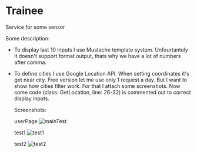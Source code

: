 # Trainee
Service for some sensor

Some description:
- To display last 10 inputs I use Mustache template system. Unfourtantely it doesn't support format output, thats why we have a lot of numbers after comma.
- To define cities I use Google Location API. When setting coordinates it's get near city. Free version let me use only 1 request a day. But I want to show how cities filter work. For that I attach some screenshots. Now some code (class: GetLocation, line: 26-32) is commented out to correct display inputs.

  Screenshots:
  
  userPage
  ![mainTest](https://avatars.mds.yandex.net/get-pdb/1515467/3c577f82-9dc8-4b3b-8d27-5d474ac46d14/s1200)
  
  test1
  ![test1](https://avatars.mds.yandex.net/get-pdb/1551019/32239015-55c3-4300-a948-86d07ecdfe60/s1200)
  
  test2
  ![test2](https://avatars.mds.yandex.net/get-pdb/1566774/2d368b4c-4d2d-4abd-bc5a-ea4741384c49/s1200)